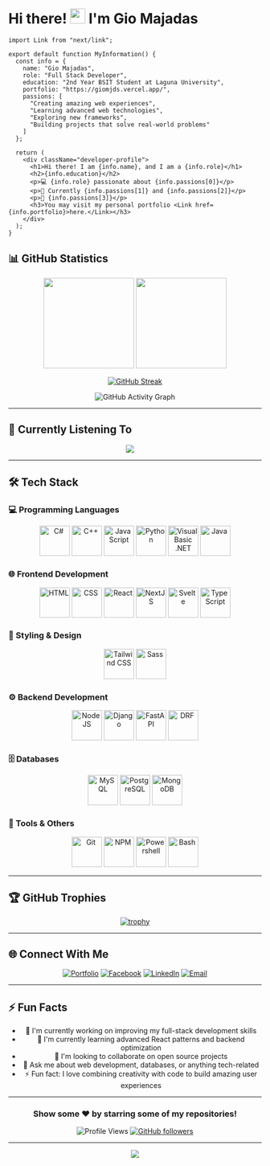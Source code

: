 # Hi there! <img src="https://media.giphy.com/media/hvRJCLFzcasrR4ia7z/giphy.gif" width="30px"/> I'm Gio Majadas

```tsx
import Link from "next/link";

export default function MyInformation() {
  const info = {
    name: "Gio Majadas",
    role: "Full Stack Developer",
    education: "2nd Year BSIT Student at Laguna University",
    portfolio: "https://giomjds.vercel.app/",
    passions: [
      "Creating amazing web experiences",
      "Learning advanced web technologies", 
      "Exploring new frameworks",
      "Building projects that solve real-world problems"
    ]
  };

  return (
    <div className="developer-profile">
      <h1>Hi there! I am {info.name}, and I am a {info.role}</h1>
      <h2>{info.education}</h2>
      <p>💻 {info.role} passionate about {info.passions[0]}</p>
      <p>🌱 Currently {info.passions[1]} and {info.passions[2]}</p>
      <p>🚀 {info.passions[3]}</p>
      <h3>You may visit my personal portfolio <Link href={info.portfolio}>here.</Link></h3>
    </div>
  );
}
```

## 📊 GitHub Statistics

<div align="center">
  
  <img height="180em" src="https://github-readme-stats.vercel.app/api?username=GioMjds&theme=tokyonight&show_icons=true&count_private=true&hide_border=true" />
  <img height="180em" src="https://github-readme-stats.vercel.app/api/top-langs/?username=GioMjds&theme=tokyonight&layout=compact&hide_border=true" />
  
</div>

<div align="center">
  
  [![GitHub Streak](https://github-readme-streak-stats.herokuapp.com/?user=GioMjds&theme=tokyonight&hide_border=true)](https://git.io/streak-stats)
  
</div>

<div align="center">
  
  ![GitHub Activity Graph](https://github-readme-activity-graph.vercel.app/graph?username=GioMjds&theme=tokyo-night&hide_border=true)
  
</div>

---

## 🎵 Currently Listening To

<div align="center">
  
  <img src="https://spotify-recently-played-readme.vercel.app/api?user=31c2os4dj4fyobfsdhzmntuxyrd4" style="margin-right: 20px" />
  
</div>

---

## 🛠️ Tech Stack

### 💻 Programming Languages
<div align="center">
  
  <img src="https://gist.githubusercontent.com/GioMjds/450377e9cd36fca8fccba59c216ef0e4/raw/6e97a099958b7febea519f7d236a047921fda8f5/gistfile1.svg" alt="C#" width="60" />
  <img src="https://gist.githubusercontent.com/GioMjds/450377e9cd36fca8fccba59c216ef0e4/raw/8f8e7ce3ba166a530625435687a9ee22efd64e7c/c++.svg" alt="C++" width="60" />
  <img src="https://gist.githubusercontent.com/GioMjds/450377e9cd36fca8fccba59c216ef0e4/raw/1e68c8d64463f91a0a2fc75b95e42fa6251c486b/javascript.svg" alt="JavaScript" width="60" />
  <img src="https://gist.githubusercontent.com/GioMjds/450377e9cd36fca8fccba59c216ef0e4/raw/1e68c8d64463f91a0a2fc75b95e42fa6251c486b/python.svg" alt="Python" width="60" />
  <img src="https://gist.githubusercontent.com/GioMjds/450377e9cd36fca8fccba59c216ef0e4/raw/1e68c8d64463f91a0a2fc75b95e42fa6251c486b/visualbasic-original.svg" alt="Visual Basic .NET" width="60" />
  <img src="https://gist.githubusercontent.com/GioMjds/61d1d099776ca671899863b213063aea/raw/53a5772fc8fb06bb8dc1aa21c3f16cb238a34bfa/java.svg" alt="Java" width="60" />
  
</div>

### 🌐 Frontend Development
<div align="center">
  
  <img src="https://gist.githubusercontent.com/GioMjds/61d1d099776ca671899863b213063aea/raw/09b3afb91cc2ea2aff0ef993f3ce2aa8bf6cb905/html.svg" alt="HTML" width="60" />
  <img src="https://raw.githubusercontent.com/gist/GioMjds/61d1d099776ca671899863b213063aea/raw/09b3afb91cc2ea2aff0ef993f3ce2aa8bf6cb905/css.svg" alt="CSS" width="60" />
  <img src="https://raw.githubusercontent.com/gist/GioMjds/61d1d099776ca671899863b213063aea/raw/09b3afb91cc2ea2aff0ef993f3ce2aa8bf6cb905/react.svg" alt="React" width="60" />
  <img src="https://gist.githubusercontent.com/GioMjds/3ecd76278b200eb85e9e4aa8f14f4cbe/raw/ea147734f817a19ca30e29d4f662f8fc95da4e41/nextjs-original.svg" alt="NextJS" width="60" />
  <img src="https://gist.githubusercontent.com/GioMjds/61d1d099776ca671899863b213063aea/raw/53a5772fc8fb06bb8dc1aa21c3f16cb238a34bfa/svelte-original.svg" alt="Svelte" width="60" />
  <img src="https://raw.githubusercontent.com/gist/GioMjds/61d1d099776ca671899863b213063aea/raw/09b3afb91cc2ea2aff0ef993f3ce2aa8bf6cb905/typescript.svg" alt="TypeScript" width="60" />
  
</div>

### 🎨 Styling & Design
<div align="center">
  
  <img src="https://raw.githubusercontent.com/gist/GioMjds/61d1d099776ca671899863b213063aea/raw/09b3afb91cc2ea2aff0ef993f3ce2aa8bf6cb905/tailwindcss-original.svg" alt="Tailwind CSS" width="60" />
  <img src="https://raw.githubusercontent.com/gist/GioMjds/61d1d099776ca671899863b213063aea/raw/53a5772fc8fb06bb8dc1aa21c3f16cb238a34bfa/sass-original.svg" alt="Sass" width="60" />
  
</div>

### ⚙️ Backend Development
<div align="center">
  
  <img src="https://raw.githubusercontent.com/gist/GioMjds/61d1d099776ca671899863b213063aea/raw/53a5772fc8fb06bb8dc1aa21c3f16cb238a34bfa/nodejs.svg" alt="NodeJS" width="60" />
  <img src="https://raw.githubusercontent.com/gist/GioMjds/61d1d099776ca671899863b213063aea/raw/53a5772fc8fb06bb8dc1aa21c3f16cb238a34bfa/django.svg" alt="Django" width="60" />
  <img src="https://gist.githubusercontent.com/GioMjds/08f79cebd56a6fd5e71e802269d313c8/raw/072fe2a3d47863756477e536f63530134f6bc20d/fastapi-original.svg" alt="FastAPI" width="60" />
  <img src="https://gist.githubusercontent.com/GioMjds/08f79cebd56a6fd5e71e802269d313c8/raw/072fe2a3d47863756477e536f63530134f6bc20d/djangorest-original.svg" alt="DRF" width="60" />
  
</div>

### 🗄️ Databases
<div align="center">
  
  <img src="https://raw.githubusercontent.com/gist/GioMjds/61d1d099776ca671899863b213063aea/raw/53a5772fc8fb06bb8dc1aa21c3f16cb238a34bfa/mysql.svg" alt="MySQL" width="60" />
  <img src="https://gist.githubusercontent.com/GioMjds/61d1d099776ca671899863b213063aea/raw/53a5772fc8fb06bb8dc1aa21c3f16cb238a34bfa/postgresql.svg" alt="PostgreSQL" width="60" />
  <img src="https://gist.githubusercontent.com/GioMjds/3ecd76278b200eb85e9e4aa8f14f4cbe/raw/ea147734f817a19ca30e29d4f662f8fc95da4e41/mongodb-original.svg" alt="MongoDB" width="60" />
  
</div>

### 🔧 Tools & Others
<div align="center">
  
  <img src="https://raw.githubusercontent.com/gist/GioMjds/61d1d099776ca671899863b213063aea/raw/53a5772fc8fb06bb8dc1aa21c3f16cb238a34bfa/git.svg" alt="Git" width="60" />
  <img src="https://raw.githubusercontent.com/gist/GioMjds/61d1d099776ca671899863b213063aea/raw/53a5772fc8fb06bb8dc1aa21c3f16cb238a34bfa/npm.svg" alt="NPM" width="60" />
  <img src="https://gist.githubusercontent.com/GioMjds/61d1d099776ca671899863b213063aea/raw/53a5772fc8fb06bb8dc1aa21c3f16cb238a34bfa/powershell-original.svg" alt="Powershell" width="60" />
  <img src="https://gist.githubusercontent.com/GioMjds/61d1d099776ca671899863b213063aea/raw/53a5772fc8fb06bb8dc1aa21c3f16cb238a34bfa/bash.svg" alt="Bash" width="60" />
  
</div>

---

## 🏆 GitHub Trophies

<div align="center">
  
  [![trophy](https://github-profile-trophy.vercel.app/?username=GioMjds&theme=tokyonight&no-frame=true&column=7)](https://github.com/ryo-ma/github-profile-trophy)
  
</div>

---

## 🌐 Connect With Me

<div align="center">
  
  [![Portfolio](https://img.shields.io/badge/Portfolio-000000?style=for-the-badge&logo=About.me&logoColor=white)](https://giomjds.vercel.app/)
  [![Facebook](https://img.shields.io/badge/Facebook-1877F2?style=for-the-badge&logo=facebook&logoColor=white)](https://www.facebook.com/Mimic.IGN)
  [![LinkedIn](https://img.shields.io/badge/LinkedIn-0077B5?style=for-the-badge&logo=linkedin&logoColor=white)](https://www.linkedin.com/in/giomjds/)
  [![Email](https://img.shields.io/badge/Email-D14836?style=for-the-badge&logo=gmail&logoColor=white)](mailto:giomjds@gmail.com)
  
</div>

---

## ⚡ Fun Facts

<div align="center">
  
  - 🔭 I'm currently working on improving my full-stack development skills
  - 🌱 I'm currently learning advanced React patterns and backend optimization
  - 👯 I'm looking to collaborate on open source projects
  - 💬 Ask me about web development, databases, or anything tech-related
  - ⚡ Fun fact: I love combining creativity with code to build amazing user experiences
  
</div>

---

<div align="center">
  
  ### Show some ❤️ by starring some of my repositories!
  
  ![Profile Views](https://komarev.com/ghpvc/?username=GioMjds&color=brightgreen&style=flat-square)
  [![GitHub followers](https://img.shields.io/github/followers/GioMjds?style=social)](https://github.com/GioMjds)
  
</div>

---

<div align="center">
  
  <img src="https://capsule-render.vercel.app/api?type=waving&color=gradient&height=100&section=footer"/>
  
</div>
